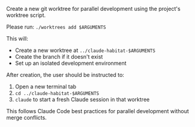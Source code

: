 Create a new git worktree for parallel development using the project's worktree script.

Please run: `./worktrees add $ARGUMENTS`

This will:
- Create a new worktree at `../claude-habitat-$ARGUMENTS`
- Create the branch if it doesn't exist
- Set up an isolated development environment

After creation, the user should be instructed to:
1. Open a new terminal tab
2. `cd ../claude-habitat-$ARGUMENTS`
3. `claude` to start a fresh Claude session in that worktree

This follows Claude Code best practices for parallel development without merge conflicts.
